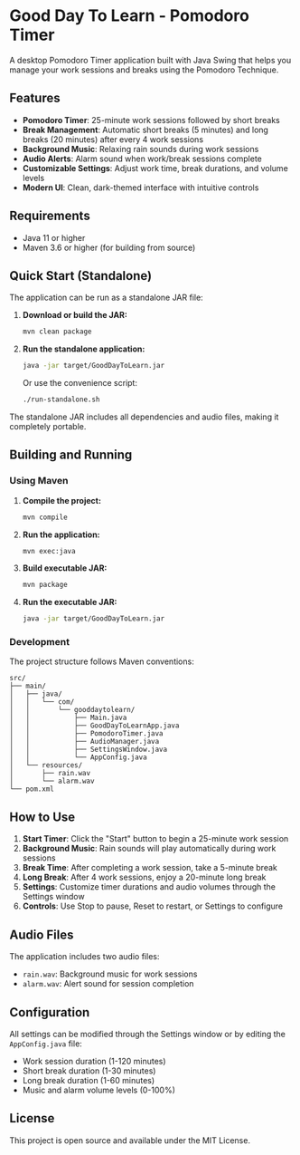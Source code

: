 # Good Day To Learn - Pomodoro Timer

A desktop Pomodoro Timer application built with Java Swing that helps you manage your work sessions and breaks using the Pomodoro Technique.

## Features

- **Pomodoro Timer**: 25-minute work sessions followed by short breaks
- **Break Management**: Automatic short breaks (5 minutes) and long breaks (20 minutes) after every 4 work sessions
- **Background Music**: Relaxing rain sounds during work sessions
- **Audio Alerts**: Alarm sound when work/break sessions complete
- **Customizable Settings**: Adjust work time, break durations, and volume levels
- **Modern UI**: Clean, dark-themed interface with intuitive controls

## Requirements

- Java 11 or higher
- Maven 3.6 or higher (for building from source)

## Quick Start (Standalone)

The application can be run as a standalone JAR file:

1. **Download or build the JAR:**
   ```bash
   mvn clean package
   ```

2. **Run the standalone application:**
   ```bash
   java -jar target/GoodDayToLearn.jar
   ```
   
   Or use the convenience script:
   ```bash
   ./run-standalone.sh
   ```

The standalone JAR includes all dependencies and audio files, making it completely portable.

## Building and Running

### Using Maven

1. **Compile the project:**
   ```bash
   mvn compile
   ```

2. **Run the application:**
   ```bash
   mvn exec:java
   ```

3. **Build executable JAR:**
   ```bash
   mvn package
   ```

4. **Run the executable JAR:**
   ```bash
   java -jar target/GoodDayToLearn.jar
   ```

### Development

The project structure follows Maven conventions:
```
src/
├── main/
│   ├── java/
│   │   └── com/
│   │       └── gooddaytolearn/
│   │           ├── Main.java
│   │           ├── GoodDayToLearnApp.java
│   │           ├── PomodoroTimer.java
│   │           ├── AudioManager.java
│   │           ├── SettingsWindow.java
│   │           └── AppConfig.java
│   └── resources/
│       ├── rain.wav
│       └── alarm.wav
└── pom.xml
```

## How to Use

1. **Start Timer**: Click the "Start" button to begin a 25-minute work session
2. **Background Music**: Rain sounds will play automatically during work sessions
3. **Break Time**: After completing a work session, take a 5-minute break
4. **Long Break**: After 4 work sessions, enjoy a 20-minute long break
5. **Settings**: Customize timer durations and audio volumes through the Settings window
6. **Controls**: Use Stop to pause, Reset to restart, or Settings to configure

## Audio Files

The application includes two audio files:
- `rain.wav`: Background music for work sessions
- `alarm.wav`: Alert sound for session completion

## Configuration

All settings can be modified through the Settings window or by editing the `AppConfig.java` file:
- Work session duration (1-120 minutes)
- Short break duration (1-30 minutes)
- Long break duration (1-60 minutes)
- Music and alarm volume levels (0-100%)

## License

This project is open source and available under the MIT License.
